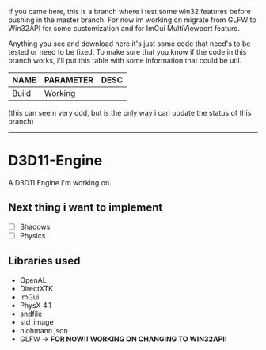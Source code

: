 If you came here, this is a branch where i test some win32 features before
pushing in the master branch.
For now im working on migrate from GLFW to Win32API for some customization and 
for ImGui MultiViewport feature.

Anything you see and download here it's just some code that need's to be tested
or need to be fixed.
To make sure that you know if the code in this branch works, i'll put this table
with some information that could be util.

| NAME  | PARAMETER | DESC |
|-------|-----------|------|
| Build | Working   |      |

(this can seem very odd, but is the only way i can update the status of this branch)

---

# D3D11-Engine
A D3D11 Engine i'm working on.

## Next thing i want to implement
- [ ] Shadows
- [ ] Physics

## Libraries used
- OpenAL
- DirectXTK
- ImGui
- PhysX 4.1
- sndfile
- std_image
- nlohmann json
- GLFW -> **FOR NOW!! WORKING ON CHANGING TO WIN32API!**